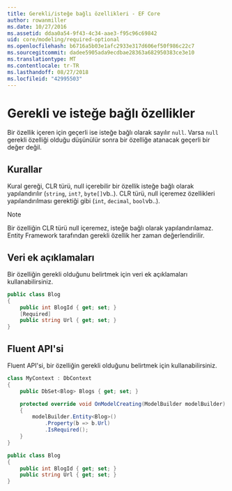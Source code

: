 ```yaml
---
title: Gerekli/isteğe bağlı özellikleri - EF Core
author: rowanmiller
ms.date: 10/27/2016
ms.assetid: ddaa0a54-9f43-4c34-aae3-f95c96c69842
uid: core/modeling/required-optional
ms.openlocfilehash: b6716a5b03e1afc2933e317d606ef50f986c22c7
ms.sourcegitcommit: dadee5905ada9ecdbae28363a682950383ce3e10
ms.translationtype: MT
ms.contentlocale: tr-TR
ms.lasthandoff: 08/27/2018
ms.locfileid: "42995503"
---
```

# <a name="required-and-optional-properties"></a>Gerekli ve isteğe bağlı özellikler

Bir özellik içeren için geçerli ise isteğe bağlı olarak sayılır `null`. Varsa `null` gerekli özelliği olduğu düşünülür sonra bir özelliğe atanacak geçerli bir değer değil.

## <a name="conventions"></a>Kurallar

Kural gereği, CLR türü, null içerebilir bir özellik isteğe bağlı olarak yapılandırılır (`string`, `int?`, `byte[]`vb..). CLR türü, null içeremez özellikleri yapılandırılması gerektiği gibi (`int`, `decimal`, `bool`vb..).

> [!NOTE]  
> Bir özelliğin CLR türü null içeremez, isteğe bağlı olarak yapılandırılamaz. Entity Framework tarafından gerekli özellik her zaman değerlendirilir.

## <a name="data-annotations"></a>Veri ek açıklamaları

Bir özelliğin gerekli olduğunu belirtmek için veri ek açıklamaları kullanabilirsiniz.

<!-- [!code-csharp[Main](samples/core/Modeling/DataAnnotations/Samples/Required.cs?highlight=4)] -->
``` csharp
public class Blog
{
    public int BlogId { get; set; }
    [Required]
    public string Url { get; set; }
}
```

## <a name="fluent-api"></a>Fluent API'si

Fluent API'si, bir özelliğin gerekli olduğunu belirtmek için kullanabilirsiniz.

<!-- [!code-csharp[Main](samples/core/Modeling/FluentAPI/Samples/Required.cs?highlight=7,8,9)] -->
``` csharp
class MyContext : DbContext
{
    public DbSet<Blog> Blogs { get; set; }

    protected override void OnModelCreating(ModelBuilder modelBuilder)
    {
        modelBuilder.Entity<Blog>()
            .Property(b => b.Url)
            .IsRequired();
    }
}

public class Blog
{
    public int BlogId { get; set; }
    public string Url { get; set; }
}
```
